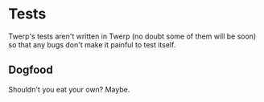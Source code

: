 # Tests

Twerp's tests aren't written in Twerp (no doubt some of them will be
soon) so that any bugs don't make it painful to test itself.

## Dogfood

Shouldn't you eat your own? Maybe.
